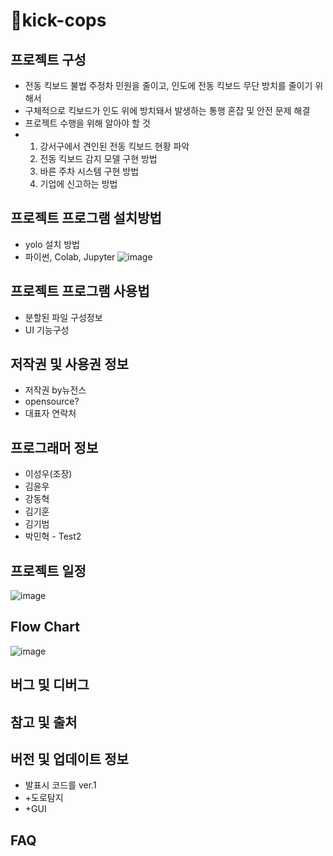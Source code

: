 # 🛴kick-cops


## 프로젝트 구성
* 전동 킥보드 불법 주정차 민원을 줄이고, 인도에 전동 킥보드 무단 방치를 줄이기 위해서
* 구체적으로 킥보드가 인도 위에 방치돼서 발생하는 통행 혼잡 및 안전 문제 해결
* 프로젝트 수행을 위해 알아야 할 것
* 1. 강서구에서 견인된 전동 킥보드 현황 파악
  2. 전동 킥보드 감지 모델 구현 방법
  3. 바른 주차 시스템 구현 방법
  4. 기업에 신고하는 방법


## 프로젝트 프로그램 설치방법
* yolo 설치 방법
* 파이썬, Colab, Jupyter
![image](https://github.com/user-attachments/assets/b2899439-6b87-4dac-bb8b-e948446d4a09)

  
## 프로젝트 프로그램 사용법
* 분할된 파일 구성정보
* UI 기능구성 

  
## 저작권 및 사용권 정보 
* 저작권 by뉴전스
* opensource?
* 대표자 연락처 

  
## 프로그래머 정보 
* 이성우(조장)
* 김윤우
* 강동혁
* 김기훈
* 김기범
* 박민혁 - Test2


## 프로젝트 일정
![image](https://github.com/kyoonw/kick-cops/assets/170689181/af973b0c-28c5-40f9-8f23-64f9a25b9b67)


## Flow Chart
![image](https://github.com/kyoonw/kick-cops/assets/170689181/b9f8ba8f-f150-4ce0-be70-e7d61e6bcca6)

  
## 버그 및 디버그
## 참고 및 출처
## 버전 및 업데이트 정보
* 발표시 코드를 ver.1
* +도로탐지 
* +GUI 
## FAQ
